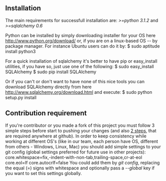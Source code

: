 Installation
------------
The main requirements for successfull installation are: _>=python 3.1.2_ and _>=sqlalchemy 0.6_

Python can be installed by simply downloading installer for your OS here <a href="http://www.python.org/download/">http://www.python.org/download/</a>
or, if you are on a linux-based OS -- by package manager. For instance Ubuntu users can do it by:
    $ sudo aptitude install python3

For a quick installation of sqlalchemy it's better to have pip or easy\_install utilities, if you have so, just use one 
of the following:
    $ sudo easy_install SQLAlchemy
    $ sudo pip install SQLAlchemy

Or if you can't or don't want to have none of this nice tools you can download SQLAlchemy directly from here <a href="http://www.sqlalchemy.org/download.html">http://www.sqlalchemy.org/download.html</a>
and execute:
    $ sudo python setup.py install

Contribution requirement
------------------------
If you're contributor or you made a fork of this project you must follow 3 simple steps before start to pushing your changes (and also 
<a href="http://help.github.com/git-email-settings/">2 steps</a>, that are required anywhere at github). In order to keep consistency
while working at different OS's (like in our team, each person have OS, different from others - Windows, Linux, Mac) you should add
simple settings to your git config (global settings preferred for future use in other projects):
    core.whitespace=fix,-indent-with-non-tab,trailing-space,cr-at-eol
    core.eol=lf
    core.autocrlf=false
You could add them by _git config_, replacing the equal (=) signs with whitespace and optionally pass a _--global_ key if you want
to set this settings globally.
